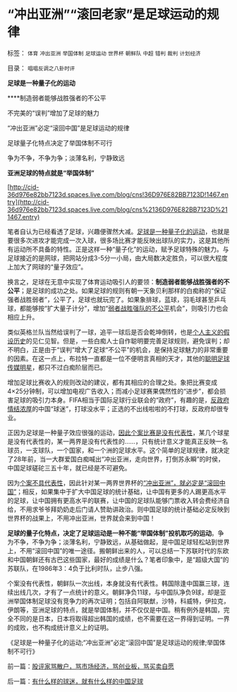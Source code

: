 # “冲出亚洲”“滚回老家”是足球运动的规律

标签： `体育` `冲出亚洲` `举国体制` `足球运动` `世界杯` `朝鲜队` `中超` `错判` `裁判` `计划经济` 

目录： `唱唱反调之八卦时评`

**足球是一种量子化的运动**

****制造弱者能够战胜强者的不公平

不完美的“误判”增加了足球的魅力

“冲出亚洲”必定“滚回中国”是足球运动的规律

足球量子化特点决定了举国体制不可行

争为不争，不争为争；淡薄名利，宁静致远

**亚洲足球的特点就是“举国体制”**

[http://cid-36d976e82bb7123d.spaces.live.com/blog/cns!36D976E82BB7123D!1467.entry](http://cid-36d976e82bb7123d.spaces.live.com/blog/cns%2136D976E82BB7123D%211467.entry)

笔者自认为已经看透了足球，兴趣便骤然大减。[足球是一种量子化的运动](../../../2007/9/6/股市是一个量子世界，符合测不准原理.md)，也就是要很多次进攻才能完成一次入球，很多场比赛才能反映出球队的实力，这是其他所有运动所不具备的特性。正是这样一种“量子化”的运动，赋予足球特殊的魅力。与足球接近的是网球，把网站分成3-5分一小局，由大局数决定胜负，可以很大程度上加大了网球的“量子效应”。

换言之，足球在无意中实现了体育运动吸引人的要领：**制造弱者能够战胜强者的不公平**；是足球的成功之处。如果足球的规则有朝一天象贝利那样的白痴称的“保证强者战胜弱者”，公平了，足球也就玩完了。如果象排球，蓝球，羽毛球甚至乒乓球，都能够按“扩大量子计分”，增加“[弱者战胜强队的不公平](../../../2009/2/7/人权经济学：弱者？只有强者才值得同情!.md)机会”，则吸引力也会相应上升。

类似英格兰队当然给误判了一球，追平一球后是否会乾坤倒转，也是[个人主义的假设历史](../../../2010/5/9/历史是必须被假设的.md)的见仁见智。但是，一些白痴人士自作聪明要完善足球规则，避免误判；却不明白，正是由于“误判”增大了足球“不公平”的机会，是保持足球魅力的非常重要的因素。在这一点上，布拉特一直都是一位不便明言真相的天才，其他的[聪明足球传媒明星](../../../2009/4/13/媒体人与行业专家？.md)，都只不过白痴阶层而已。



增加足球比赛收入的规则改动的建议，都有其相应的合理之处。象把比赛变成4×25分钟制，可以增加电视广告收入；而减小足球赛果偶然性的“进步”，都会损害足球的吸引力本身。FIFA相当于国际足球行业联会的“政府”，有趣的是，[反政府情结浓厚](http://blog.sina.com.cn/s/blog_5563a64d0100jf9t.html)的中国“球迷”，打球没水平；正选的不出线啦啦的不打球，反政府却很专业。

正因为足球是一种量子效应很强的运动，[因此个案比赛是没有代表性](../../../2010/3/16/个案不具备历史实证意义.md)，某几个球星是没有代表性的，某一两界是没有代表性的……，只有统计意义才能真正反映一名球员，一支球队，一个国家，和一个洲的足球水平。这个简单的足球规律，就决定了28年前，当一大群爱国白痴喊出“冲出亚洲，走向世界，打倒苏永瞬”的时侯，中国足球磋砣三五十年，就已经是不可避免。

因为[个案不具代表性](../../../2009/7/10/三脚猫真理艺术.md)，因此针对某一两界世界杯的[“冲出亚洲”，就必定是“滚回中国”](../../../2010/6/24/中国足球从娃娃抓起淘汰好苗子.md)；相反，如果集中于扩大中国足球的统计基础，让中国有更多的人踢更高水平的足球，让中国拥有更高水平的联赛，让中国的足球队能够门票收入转会费经济自给，不用求爷爷拜奶奶走后门请人赞助讲政治。则中国足球的统计基础必定反映到世界杯的战果上，不用冲出亚洲，世界就会来到中国！

**足球的量子化特点，决定了足球运动是一种不能“举国体制”投机取巧的运动**。争为不争，不争为争；淡薄名利，宁静致远，从基础做起，是中国足球轻松站到世界上，不用“滚回中国”的唯一途径。搬朝鲜出来的人，可以总结一下苏联时代的东欧和中国朝鲜还有古巴这些国家，最好的成绩是什么？笔者印象中，是“超级大国”的苏联队，在1986年3：4负于比利时队，止步八强。

个案没有代表性，朝鲜队一次出线，本身就没有代表性。韩国除逢中国赢三球，连续出线几次，才有了一点统计的意义。朝鲜净负11球，与中国队净负9球，却是亚洲举国体制足球没有竞争力的再次证明；包括自阿联猷，沙特，科威特，伊拉克，伊朗等，亚洲足球的特点，就是举国体制，并不仅仅是中国。稍有例外是韩国，完全不同的是日本，日本将取得超出韩国的成绩，也不需要在这一界得到证明。一界的成败，也不构成统计意义上的证明。



《足球是一种量子化的运动;“冲出亚洲”必定“滚回中国”是足球运动的规律;举国体制不可行》

前一篇：[股评家骂散户，骂市场经济，骂创业板，骂买卖自愿](../../../2010/7/1/股评家骂散户，骂市场经济，骂创业板，骂买卖自愿.md)

后一篇：[有什么样的球迷，就有什么样的中国足球](../../../2010/7/1/有什么样的球迷，就有什么样的中国足球.md)